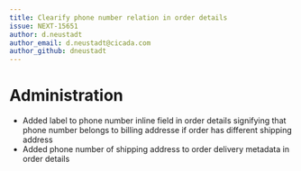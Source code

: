 ```yaml
---
title: Clearify phone number relation in order details
issue: NEXT-15651
author: d.neustadt
author_email: d.neustadt@cicada.com 
author_github: dneustadt
---
```

# Administration
* Added label to phone number inline field in order details signifying that phone number belongs to billing addresse if order has different shipping address
* Added phone number of shipping address to order delivery metadata in order details
